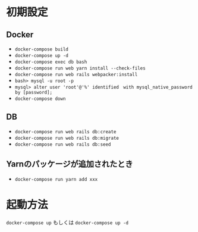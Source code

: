 # 初期設定
## Docker
- `docker-compose build`
- `docker-compose up -d`
- `docker-compose exec db bash`
- `docker-compose run web yarn install --check-files`
- `docker-compose run web rails webpacker:install`
- `bash> mysql -u root -p`
- `mysql> alter user 'root'@'%' identified　with mysql_native_password by [password];`
- `docker-compose down`
## DB
- `docker-compose run web rails db:create`
- `docker-compose run web rails db:migrate`
- `docker-compose run web rails db:seed`

## Yarnのパッケージが追加されたとき
- `docker-compose run yarn add xxx`

# 起動方法
`docker-compose up` もしくは `docker-compose up -d`
